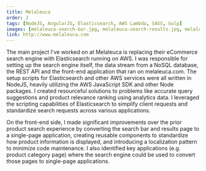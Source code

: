 ```yaml
---
title: Melaleuca
order: 2
tags: [NodeJS, AngularJS, Elasticsearch, AWS Lambda, SASS, Gulp]
images: [melaleuca-search-bar.jpg, melaleuca-search-results.jpg, melaleuca-category-page.jpg, melaleuca-clean-gleam.jpg]
link: http://www.melaleuca.com
---
```


The main project I've worked on at Melaleuca is replacing their eCommerce search engine with Elasticsearch running on AWS.  I was responsible for setting up the search engine itself, the data stream from a NoSQL database, the REST API and the front-end application that ran on melaleuca.com.  The setup scripts for Elasticsearch and other AWS services were all written in NodeJS, heavily utilizing the AWS JavaScript SDK and other Node packages.  I created resourceful solutions to problems like accurate query suggestions and product relevance ranking using analytics data.  I leveraged the scripting capabilities of Elasticsearch to simplify client requests and standardize search requests across various applications.

On the front-end side, I made significant improvements over the prior product search experience by converting the search bar and results page to a single-page application, creating reusable components to standardize how product information is displayed, and introducing a localization pattern to minimize code maintenance.  I also identified key applications (e.g. product category page) where the search engine could be used to convert those pages to single-page applications.
